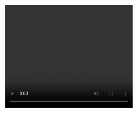 
 
 <video width="420" height="340" autoplay>
  <source src="Interfaces Team Small.mp4" type="video/mp4">
  <source src="Interfaces Team Small.mp4" type="video/ogg">
Your browser does not support the video tag.
</video> 

